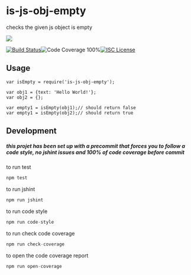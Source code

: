 # is-js-obj-empty

checks the given js object is empty

<a href="https://nodei.co/npm/is-js-obj-empty/"><img src="https://nodei.co/npm/is-js-obj-empty.png?downloads=true"></a>

[![Build Status](https://img.shields.io/badge/build-passing-brightgreen.svg?style=flat-square)](https://travis-ci.org/joaquimserafim/is-js-obj-empty)![Code Coverage 100%](https://img.shields.io/badge/code%20coverage-100%25-green.svg?style=flat-square)[![ISC License](https://img.shields.io/badge/license-ISC-blue.svg?style=flat-square)](https://github.com/joaquimserafim/is-js-obj-empty/blob/master/LICENSE)


## Usage

	var isEmpty = require('is-js-obj-empty');

	var obj1 = {text: 'Hello World!'};
	var obj2 = {};

	var empty1 = isEmpty(obj1);// should return false
	var empty1 = isEmpty(obj2);// should return true



## Development

##### this projet has been set up with a precommit that forces you to follow a code style, no jshint issues and 100% of code coverage before commit

to run test
``` js
npm test
```

to run jshint
``` js
npm run jshint
```

to run code style
``` js
npm run code-style
```

to run check code coverage
``` js
npm run check-coverage
```

to open the code coverage report
``` js
npm run open-coverage
```
